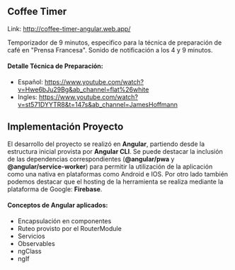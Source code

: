 ## Coffee Timer

Link: http://coffee-timer-angular.web.app/

Temporizador de 9 minutos, especifico para la técnica de preparación de café en "Prensa Francesa". 
Sonido de notificación a los 4 y 9 minutos. 

#### Detalle Técnica de Preparación:
- Español: https://www.youtube.com/watch?v=Hwe6bJu29Bg&ab_channel=flat%26white
- Ingles: https://www.youtube.com/watch?v=st571DYYTR8&t=147s&ab_channel=JamesHoffmann

## Implementación Proyecto
El desarrollo del proyecto se realizó en **Angular**, partiendo desde la estructura inicial provista por **Angular CLI**.
Se puede destacar la inclusión de las dependencias correspondientes (**@angular/pwa** y **@angular/service-worker**) para permitir la utilización de la aplicación como una nativa en plataformas como Android e IOS. 
Por otro lado también podemos destacar que el hosting de la herramienta se realiza mediante la plataforma de Google: **Firebase**.

#### Conceptos de Angular aplicados: 
- Encapsulación en componentes
- Ruteo provisto por el RouterModule
- Servicios
- Observables 
- ngClass
- ngIf



